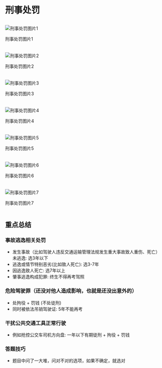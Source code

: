 # 刑事处罚

<div class="image-grid">
  <div class="image-item">
    <img src="./images/微信图片_20250507151252.jpg" alt="刑事处罚图片1">
    <p>刑事处罚图片1</p>
  </div>
  <div class="image-item">
    <img src="./images/微信图片_20250507151601.jpg" alt="刑事处罚图片2">
    <p>刑事处罚图片2</p>
  </div>
  <div class="image-item">
    <img src="./images/微信图片_20250507151829.jpg" alt="刑事处罚图片3">
    <p>刑事处罚图片3</p>
  </div>
  <div class="image-item">
    <img src="./images/微信图片_20250507152101.jpg" alt="刑事处罚图片4">
    <p>刑事处罚图片4</p>
  </div>
  <div class="image-item">
    <img src="./images/微信图片_20250507152644.jpg" alt="刑事处罚图片5">
    <p>刑事处罚图片5</p>
  </div>
  <div class="image-item">
    <img src="./images/微信图片_20250507152743.jpg" alt="刑事处罚图片6">
    <p>刑事处罚图片6</p>
  </div>
  <div class="image-item">
    <img src="./images/微信图片_20250507153051.jpg" alt="刑事处罚图片7">
    <p>刑事处罚图片7</p>
  </div>
</div>
<div class="summary-container">
  <h2 class="summary-title">重点总结</h2>

  <div class="summary-section">
    <h3>事故逃逸相关处罚</h3>
    <ul>
      <li>发生事故（比如驾驶人违反交通运输管理法规发生重大事故致人重伤、死亡）未逃逸: <span class="penalty">选3年以下</span></li>
      <li>逃逸或情节特别恶劣(比如致人死亡): <span class="penalty">选3-7年</span></li>
      <li>因逃逸致人死亡: <span class="penalty">选7年以上</span></li>
      <li>肇事逃逸构成犯罪: <span class="penalty">终生不得再考驾照</span></li>
    </ul>
  </div>

  <div class="summary-section">
    <h3>危险驾驶罪（还没对他人造成影响，也就是还没出意外的）</h3>
    <ul>
      <li>处拘役 + 罚钱 (不处徒刑)</span></li>
      <li>同时被依法吊销驾驶证: <span class="penalty">5年不能再考</span></li>
    </ul>
  </div>

  <div class="summary-section">
    <h3>干扰公共交通工具正常行驶</h3>
    <ul>
      <li>例如抢控公交车司机方向盘: <span class="penalty">一年以下有期徒刑 + 拘役 + 罚钱</span></li>
    </ul>
  </div>
  
  <div class="summary-section">
    <h3>答题技巧</h3>
    <ul>
      <li>题目中问了一大堆，问对不对的选项，如果不确定，就选对</li>
    </ul>
  </div>
</div>
<style>
.image-grid {
  display: grid;
  grid-template-columns: repeat(auto-fill, minmax(250px, 1fr));
  grid-gap: 20px;
  margin: 30px 0;
}

.image-item {
display: flex;
flex-direction: column;
border: 1px solid #eee;
border-radius: 8px;
overflow: hidden;
transition: transform 0.3s ease;
box-shadow: 0 2px 8px rgba(0, 0, 0, 0.1);
}

.image-item:hover {
transform: translateY(-5px);
box-shadow: 0 5px 15px rgba(0, 0, 0, 0.2);
}

.image-item img {
width: 100%;
height: auto;
object-fit: cover;
}

.image-item p {
padding: 10px;
margin: 0;
text-align: center;
background-color: #f8f8f8;
font-size: 14px;
}

/_ Summary Styles _/
.summary-container {
margin: 30px 0;
padding: 20px;
border: 1px solid #ddd;
border-radius: 8px;
background-color: #f9f9f9;
}

.summary-title {
font-size: 1.5em;
margin-bottom: 15px;
color: #333;
border-bottom: 2px solid #eee;
padding-bottom: 10px;
text-align: center; /_ Center the title _/
}

.summary-section {
margin-bottom: 20px;
padding: 15px;
border: 1px solid #e0e0e0;
border-radius: 6px;
background-color: #ffffff;
box-shadow: 0 1px 3px rgba(0,0,0,0.05);
}

.summary-section:last-child {
margin-bottom: 0;
}

.summary-section h3 {
font-size: 1.2em;
color: #444; /_ Darker shade for better contrast _/
margin-top: 0; /_ Remove default top margin _/
margin-bottom: 10px;
padding-bottom: 5px;
border-bottom: 1px dashed #eee; /_ Subtle separator for heading _/
}

.summary-section ul {
list-style-type: none; /_ Remove default bullets _/
margin-left: 0; /_ Remove default margin _/
padding-left: 0; /_ Remove default padding _/
}

.summary-section li {
margin-bottom: 8px;
line-height: 1.6;
padding-left: 20px; /_ Indent list items _/
position: relative; /_ For custom bullet _/
}

.summary-section li::before {
content: "▶"; /_ Custom bullet _/
position: absolute;
left: 0;
color: #007bff; /_ Blue color for bullet _/
font-size: 0.8em;
top: 4px; /_ Adjust vertical alignment _/
}

.penalty {
font-weight: bold;
color: #d9534f; /_ A reddish color for emphasis _/
background-color: #f2dede; /_ Light red background for penalty _/
padding: 2px 5px;
border-radius: 4px;
}

/_ Responsive adjustments _/
@media (max-width: 768px) {
.summary-container {
padding: 15px;
margin: 20px 0;
}
.summary-title {
font-size: 1.3em;
}
.summary-section {
padding: 10px;
}
.summary-section h3 {
font-size: 1.1em;
}
.summary-section li {
padding-left: 15px; /_ Adjust indent for mobile _/
}
.summary-section li::before {
top: 5px; /_ Adjust vertical alignment for mobile _/
}
}
</style>

